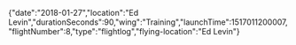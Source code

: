 {"date":"2018-01-27","location":"Ed Levin","durationSeconds":90,"wing":"Training","launchTime":1517011200007,"flightNumber":8,"type":"flightlog","flying-location":"Ed Levin"}
